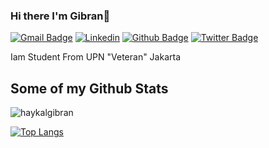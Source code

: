 ### Hi there I'm Gibran👋

[![Gmail Badge](https://img.shields.io/badge/-haykalgibran46@gmail.com-c14438?style=flat&logo=Gmail&logoColor=white&link=mailto:haykalgibran46@gmail.com)](mailto:haykalgibran46@gmail.com) 
[![Linkedin](https://img.shields.io/badge/-haykalgibran-hakim-5034701b8-0072b1?style=flat&logo=Linkedin&logoColor=white&link=https://www.linkedin.com/in/haykalgibran-hakim-5034701b8/)](https://www.linkedin.com/in/haykalgibran-hakim-5034701b8/) [![Github Badge](https://img.shields.io/badge/-haykalgibran-grey?style=flat&logo=github&logoColor=white&link=https://github.com/haykalgibran/)](https://www.github.com/haykalgibran/) [![Twitter Badge](https://img.shields.io/badge/-haykalgibran17-00acee?style=flat&logo=twitter&logoColor=white&link=https://twitter.com/haykalgibran17/)](https://www.twitter.com/haykalgibran17/) <p align='left'>Iam Student From UPN "Veteran" Jakarta</p>
## Some of my Github Stats
<p align=left> <img src=https://komarev.com/ghpvc/?username=haykalgibran alt=haykalgibran /> </p>

[![Top Langs](https://github-readme-stats.vercel.app/api/top-langs/?username=haykalgibran&layout=compact)](https://github.com/haykalgibran/github-readme-stats)



<!--
**haykalgibran/haykalgibran** is a ✨ _special_ ✨ repository because its `README.md` (this file) appears on your GitHub profile.

Here are some ideas to get you started:

- 🔭 I’m currently working on ...
- 🌱 I’m currently learning ...
- 👯 I’m looking to collaborate on ...
- 🤔 I’m looking for help with ...
- 💬 Ask me about ...
- 📫 How to reach me: ...
- 😄 Pronouns: ...
- ⚡ Fun fact: ...
-->
